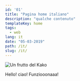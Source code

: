 ```yaml
---
id: '01'
title: "Pagina home italiano"
description: "qualche contenuto"
templateKey: home
tags:
  - web
lang: it
date: "05-03-2019"
path: /it/
slug: /it/
---
```


![Un frutto del Kako](https://upload.wikimedia.org/wikipedia/commons/c/c7/Persimmon.jpg)

Hello! ciao! Funziooonaaa!
